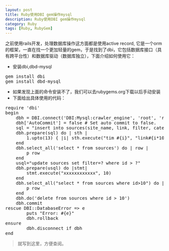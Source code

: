 ```yaml
---
layout: post
title: Ruby使用DBI gem操作mysql
description: Ruby使用DBI gem操作mysql
category: Ruby
tags: [Ruby, RubyGem]
---
```

之前使用rails开发，处理数据库操作这方面都是使用active record, 它是一个orm的框架，一直在找一个更加轻量的gem，于是找到了dbi，它包括数据库接口（具有跨平台性）和数据库驱动（数据库独立），下面介绍如何使用它：

 - 安装dbi,dbd-mysql
<pre>
gem install dbi
gem install dbd-mysql
</pre>
 - 如果发现上面的命令安装不了，我们可以去rubygems.org下载以后手动安装
 - 下面给出具体使用的代码：
<pre>
require 'dbi'
begin
	dbh = DBI.connect('DBI:Mysql:crawler_engine', 'root', 'root')
	dbh['AutoCommit'] = false # Set auto commit to false.
	sql = "insert into sources(site_name, link, filter, category) VALUES (?,?,?,?)"
	dbh.prepare(sql) do | sth |
		1.upto(13) { |i| sth.execute("tim #{i}", "link#{i*10}", "filter#{i*100}", "cat#{i*100}")}
	end
	dbh.select_all('select * from sources') do | row |
		p row
	end
	usql="update sources set filter=? where id > ?"
	dbh.prepare(usql) do |stmt|
		stmt.execute("xxxxxxxxxxxx", 10)
	end
	dbh.select_all("select * from sources where id>10") do |row|
		p row
	end
	dbh.do('delete from sources where id > 10')
	dbh.commit
rescue DBI::DatabaseError => e
		puts "Error: #{e}"
		dbh.rollback
ensure
		dbh.disconnect if dbh
end
</pre>

> 就写到这里，方便查阅。
